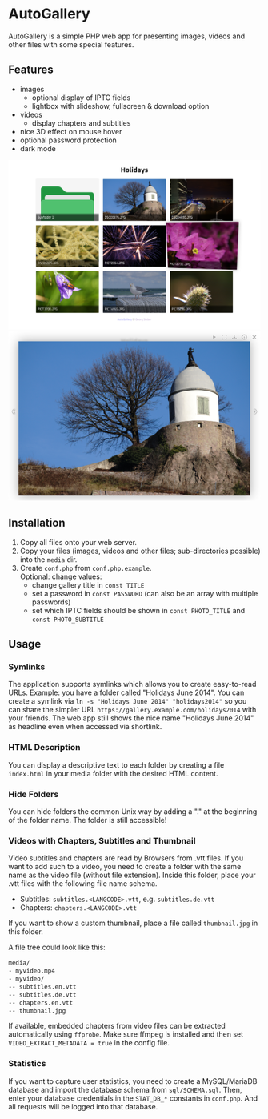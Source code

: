 # AutoGallery
AutoGallery is a simple PHP web app for presenting images, videos and other files with some special features.

## Features
- images
  - optional display of IPTC fields
  - lightbox with slideshow, fullscreen & download option
- videos
  - display chapters and subtitles
- nice 3D effect on mouse hover
- optional password protection
- dark mode

![Gallery](.github/gallery.png)
![Lightbox](.github/lightbox.png)

## Installation
1. Copy all files onto your web server.
2. Copy your files (images, videos and other files; sub-directories possible) into the `media` dir.
3. Create `conf.php` from `conf.php.example`.  
   Optional: change values:
   - change gallery title in `const TITLE`
   - set a password in `const PASSWORD` (can also be an array with multiple passwords)
   - set which IPTC fields should be shown in `const PHOTO_TITLE` and `const PHOTO_SUBTITLE`

## Usage
### Symlinks
The application supports symlinks which allows you to create easy-to-read URLs. Example: you have a folder called "Holidays June 2014". You can create a symlink via `ln -s "Holidays June 2014" "holidays2014"` so you can share the simpler URL `https://gallery.example.com/holidays2014` with your friends. The web app still shows the nice name "Holidays June 2014" as headline even when accessed via shortlink.

### HTML Description
You can display a descriptive text to each folder by creating a file `index.html` in your media folder with the desired HTML content.

### Hide Folders
You can hide folders the common Unix way by adding a "." at the beginning of the folder name. The folder is still accessible!

### Videos with Chapters, Subtitles and Thumbnail
Video subtitles and chapters are read by Browsers from .vtt files. If you want to add such to a video, you need to create a folder with the same name as the video file (without file extension). Inside this folder, place your .vtt files with the following file name schema.
- Subtitles: `subtitles.<LANGCODE>.vtt`, e.g. `subtitles.de.vtt`
- Chapters: `chapters.<LANGCODE>.vtt`

If you want to show a custom thumbnail, place a file called `thumbnail.jpg` in this folder.

A file tree could look like this:
```
media/
- myvideo.mp4
- myvideo/
-- subtitles.en.vtt
-- subtitles.de.vtt
-- chapters.en.vtt
-- thumbnail.jpg
```

If available, embedded chapters from video files can be extracted automatically using `ffprobe`. Make sure ffmpeg is installed and then set `VIDEO_EXTRACT_METADATA = true` in the config file.

### Statistics
If you want to capture user statistics, you need to create a MySQL/MariaDB database and import the database schema from `sql/SCHEMA.sql`. Then, enter your database credentials in the `STAT_DB_*` constants in `conf.php`. And all requests will be logged into that database.
